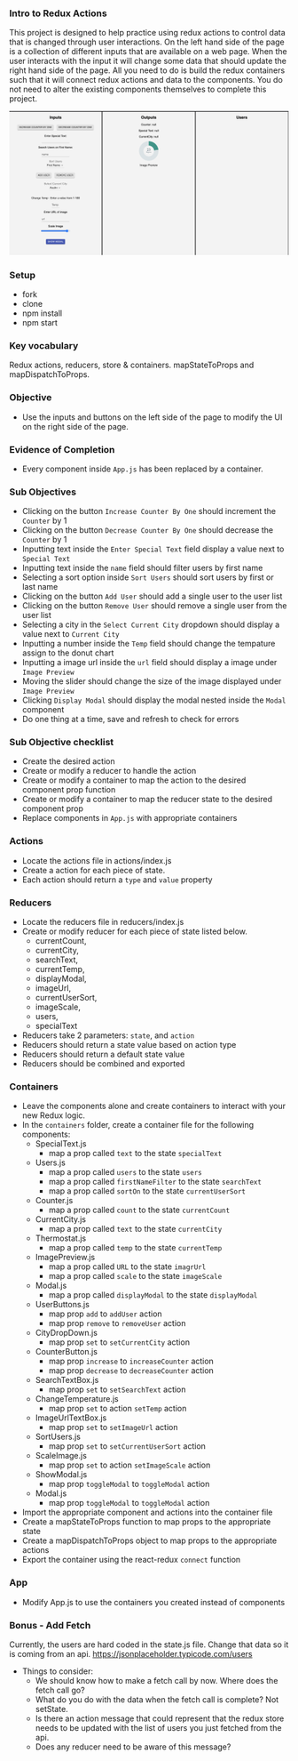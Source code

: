 
### Intro to Redux Actions
This project is designed to help practice using redux actions to control data that is changed through user interactions. On the left hand side of the page is a collection of different inputs that are available on a web page. When the user interacts with the input it will change some data that should update the right hand side of the page. All you need to do is build the redux containers such that it will connect redux actions and data to the components. You do not need to alter the existing components themselves to complete this project.

![screenshot1](/public/img/screenshot.png)

### Setup
* fork
* clone
* npm install
* npm start

### Key vocabulary
Redux actions, reducers, store & containers. mapStateToProps and mapDispatchToProps.

### Objective
* Use the inputs and buttons on the left side of the page to modify the UI on the right side of the page.

### Evidence of Completion
* Every component inside `App.js` has been replaced by a container.

### Sub Objectives
  * Clicking on the button `Increase Counter By One` should increment the `Counter` by 1
  * Clicking on the button `Decrease Counter By One` should decrease the `Counter` by 1
  * Inputting text inside the `Enter Special Text` field display a value next to `Special Text`
  * Inputting text inside the `name` field should filter users by first name
  * Selecting a sort option inside `Sort Users` should sort users by first or last name
  * Clicking on the button `Add User` should add a single user to the user list
  * Clicking on the button `Remove User` should remove a single user from the user list
  * Selecting a city in the `Select Current City` dropdown should display a value next to `Current City`
  * Inputting a number inside the `Temp` field should change the tempature assign to the donut chart
  * Inputting a image url inside the `url` field should display a image under `Image Preview`
  * Moving the slider should change the size of the image displayed under `Image Preview`
  * Clicking `Display Modal` should display the modal nested inside the `Modal` component
  * Do one thing at a time, save and refresh to check for errors

### Sub Objective checklist
* Create the desired action
* Create or modify a reducer to handle the action
* Create or modify a container to map the action to the desired component prop function
* Create or modify a container to map the reducer state to the desired component prop
* Replace components in `App.js` with appropriate containers

### Actions
  * Locate the actions file in actions/index.js
  * Create a action for each piece of state.
  * Each action should return a `type` and `value` property

### Reducers
  * Locate the reducers file in reducers/index.js
  * Create or modify reducer for each piece of state listed below.
    * currentCount,
    * currentCity,
    * searchText,
    * currentTemp,
    * displayModal,
    * imageUrl,
    * currentUserSort,
    * imageScale,
    * users,
    * specialText
  * Reducers take 2 parameters: `state`, and `action`
  * Reducers should return a state value based on action type
  * Reducers should return a default state value
  * Reducers should be combined and exported

### Containers
  * Leave the components alone and create containers to interact with your new Redux logic.
  * In the `containers` folder, create a container file for the following components:
    * SpecialText.js
      * map a prop called `text` to the state `specialText`
    * Users.js
      * map a prop called `users` to the state `users`
      * map a prop called `firstNameFilter` to the state `searchText`
      * map a prop called `sortOn` to the state `currentUserSort`
    * Counter.js
      * map a prop called `count` to the state `currentCount`
    * CurrentCity.js
      * map a prop called `text` to the state `currentCity`
    * Thermostat.js
      * map a prop called `temp` to the state `currentTemp`
    * ImagePreview.js
      * map a prop called `URL` to the state `imagrUrl`
      * map a prop called `scale` to the state `imageScale`
    * Modal.js
      * map a prop called `displayModal` to the state `displayModal`
    * UserButtons.js
      * map prop `add` to `addUser` action
      * map prop `remove` to `removeUser` action
    * CityDropDown.js
      * map prop `set` to `setCurrentCity` action
    * CounterButton.js
      * map prop `increase` to `increaseCounter` action
      * map prop `decrease` to `decreaseCounter` action
    * SearchTextBox.js
      * map prop `set` to `setSearchText` action
    * ChangeTemperature.js
      * map prop `set` to action `setTemp` action
    * ImageUrlTextBox.js
      * map prop `set` to `setImageUrl`  action
    * SortUsers.js
      * map prop `set` to `setCurrentUserSort` action
    * ScaleImage.js
      * map prop `set` to action `setImageScale` action
    * ShowModal.js
      * map prop `toggleModal` to `toggleModal` action
    * Modal.js
      * map prop `toggleModal` to `toggleModal` action
  * Import the appropriate component and actions into the container file
  * Create a mapStateToProps function to map props to the appropriate state
  * Create a mapDispatchToProps object to map props to the appropriate actions
  * Export the container using the react-redux `connect` function

### App
  * Modify App.js to use the containers you created instead of components

### Bonus - Add Fetch
Currently, the users are hard coded in the state.js file. Change that data so it is coming from an api. https://jsonplaceholder.typicode.com/users
* Things to consider:
  * We should know how to make a fetch call by now. Where does the fetch call go? 
  * What do you do with the data when the fetch call is complete? Not setState.
  * Is there an action message that could represent that the redux store needs to be updated with the list of users you just fetched from the api.
  * Does any reducer need to be aware of this message?


